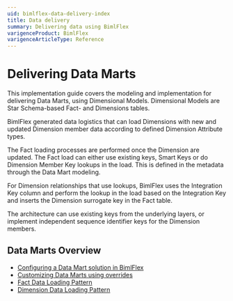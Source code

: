 ```yaml
---
uid: bimlflex-data-delivery-index
title: Data delivery
summary: Delivering data using BimlFlex
varigenceProduct: BimlFlex
varigenceArticleType: Reference
---
```


# Delivering Data Marts

This implementation guide covers the modeling and implementation for delivering Data Marts, using Dimensional Models. Dimensional Models are Star Schema-based Fact- and Dimensions tables.

BimlFlex generated data logistics that can load Dimensions with new and updated Dimension member data according to defined Dimension Attribute types.

The Fact loading processes are performed once the Dimension are updated. The Fact load can either use existing keys, Smart Keys or do Dimension Member Key lookups in the load. This is defined in the metadata through the Data Mart modeling.

For Dimension relationships that use lookups, BimlFlex uses the Integration Key column and perform the lookup in the load based on the Integration Key and inserts the Dimension surrogate key in the Fact table.

The architecture can use existing keys from the underlying layers, or implement independent sequence identifier keys for the Dimension members.

## Data Marts Overview

* [Configuring a Data Mart solution in BimlFlex](xref:bimlflex-data-mart-configuration)
* [Customizing Data Marts using overrides](xref:bimlflex-data-mart-overrides)
* [Fact Data Loading Pattern](xref:bimlflex-data-mart-fact-pattern)
* [Dimension Data Loading Pattern](xref:bimlflex-data-mart-dimension-pattern)